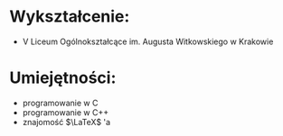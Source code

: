 # Wykształcenie:
- V Liceum Ogólnokształcące im. Augusta Witkowskiego w Krakowie
# Umiejętności:
- programowanie w C
- programowanie w C++
- znajomość $\LaTeX$ 'a
